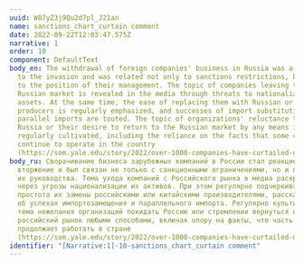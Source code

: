 ```yaml
---
uuid: W87yZ3j9Qu2d7pl_J21an
name: sanctions_chart_curtain comment
date: 2022-09-22T12:03:47.575Z
narrative: 1
order: 10
component: DefaultText
body_en: The withdrawal of foreign companies' business in Russia was a reaction
  to the invasion and was related not only to sanctions restrictions, but also
  to the position of their management. The topic of companies leaving the
  Russian market is revealed in the media through threats to nationalize their
  assets. At the same time, the ease of replacing them with Russian or Chinese
  producers is regularly emphasized, and successes of import substitution and
  parallel imports are touted. The topic of organizations' reluctance to leave
  Russia or their desire to return to the Russian market by any means is
  regularly cultivated, including the reliance on the facts that some companies
  continue to operate in the country
  (https://som.yale.edu/story/2022/over-1000-companies-have-curtailed-operations-russia-some-remain).
body_ru: Сворачивание бизнеса зарубежных компаний в России стал реакцией на
  вторжение и был связан не только с санкционными ограничениями, но и позицией
  их руководства. Тема ухода компаний с Российского рынка в медиа раскрывается
  через угрозы национализации их активов. При этом регулярно подчеркивается
  простота их замены российскими или китайскими производителями, рассказывается
  об успехах импортозамещения и параллельного импорта. Регулярно культивируется
  тема нежелания организаций покидать Россию или стремлении вернуться на
  российский рынок любыми способами, включая опору на факты, что часть компаний
  продолжает работать в стране
  (https://som.yale.edu/story/2022/over-1000-companies-have-curtailed-operations-russia-some-remain).
identifier: "[Narrative:1]-10-sanctions_chart_curtain comment"
---
```

